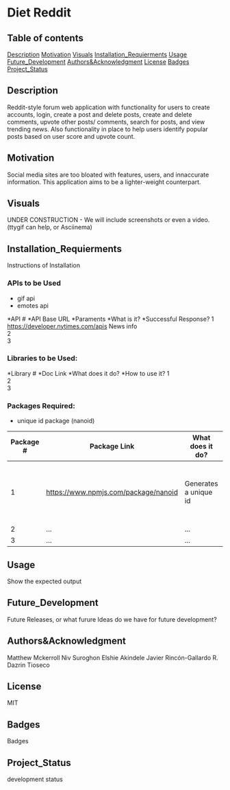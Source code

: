 # Diet Reddit

## Table of contents

[Description](#Description)
[Motivation](#Motivation)
[Visuals](#Visuals)
[Installation_Requierments](#Installation_Requierments)
[Usage](#Usage)
[Future_Development](#Future_Development)
[Authors&Acknowledgment](#Authors&Acknowledgment)
[License](#License)
[Badges](#Badges)
[Project_Status](#Project_Status)

## Description

Reddit-style forum web application with functionality for users to create accounts, login, create a post and delete posts, create and delete comments, upvote other posts/ comments, search for posts, and view trending news. Also functionality in place to help users identify popular posts based on user score and upvote count.

## Motivation

Social media sites are too bloated with features, users, and innaccurate information. This application aims to be a lighter-weight counterpart. 

## Visuals

UNDER CONSTRUCTION - We will include screenshots or even a video. (ttygif can help, or Asciinema)

## Installation_Requierments

Instructions of Installation

### APIs to be Used

- gif api
- emotes api

*API #      *API Base URL	                        *Paraments	    *What is it?	    *Successful Response? 
1           https://developer.nytimes.com/apis		                News info	
2				
3				

### Libraries to be Used:

*Library #  *Doc Link   *What does it do?   *How to use it? 
1			
2			
3			

### Packages Required:

- unique id package (nanoid)

| Package # | Package Link | What does it do? | How to use it? |
| --------- | ------------ | ---------------- | -------------- |
| 1	| https://www.npmjs.com/package/nanoid | Generates a unique id | Use it to identify and distinguish between different models |
| 2	| ... | ... | ... |	
| 3	| ... | ... | ... |		



## Usage

Show the expected output

## Future_Development

Future Releases, or what furure Ideas do we have for future development?

## Authors&Acknowledgment

Matthew Mckerroll
Niv Suroghon
Elshie Akindele
Javier Rincón-Gallardo R.
Dazrin Tioseco

## License

MIT

## Badges

Badges

## Project_Status

development status